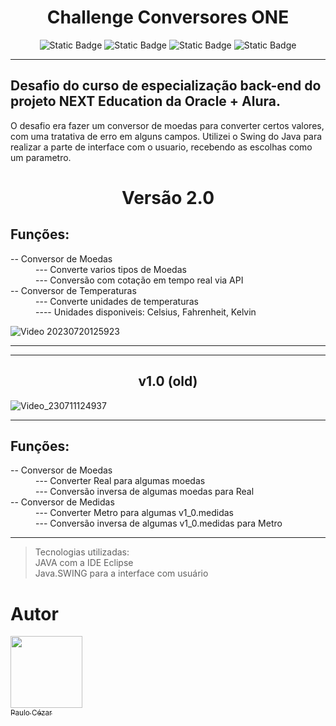 <h1 align="center">Challenge Conversores ONE</h1>

<div align="center"> <img alt="Static Badge" src="https://img.shields.io/badge/Oracle%20NEXT%20-%20lightgray">
  <img alt="Static Badge" src="https://img.shields.io/badge/Desafio%20-%20Backend%20-%20orange">
  <img alt="Static Badge" src="https://img.shields.io/badge/Status%20-%20Finalizado%20-%20light%20gray">
  <img alt="Static Badge" src="https://img.shields.io/badge/V2%20-%20Released%20-%20Green">
 </div>

<hr>

<h2>Desafio do curso de especialização back-end do projeto NEXT Education da Oracle + Alura.</h2>
O desafio era fazer um conversor de moedas para converter certos valores, com uma tratativa de erro em alguns campos.
Utilizei o Swing do Java para realizar a parte de interface com o usuario, recebendo as escolhas como um parametro.


<h1 align="center">Versão 2.0</h1>
<h2>Funções: </h2>
<dl>
<dt>-- Conversor de Moedas</dt>
<dd>--- Converte varios tipos de Moedas</dd>
<dd>--- Conversão com cotação em tempo real via API</dd>

<dt>-- Conversor de Temperaturas</dt>
<dd>--- Converte unidades de temperaturas</dd>
<dd>---- Unidades disponiveis: Celsius, Fahrenheit, Kelvin </dd>
</dl>

![Video 20230720125923](https://github.com/pcezars/conversor-moedas-one/assets/105515769/8478c0c6-a69a-4aac-b9e9-6480006eef00)

<hr>
<hr>

<h2 align="center">v1.0 (old)</h2>

![Video_230711124937](https://github.com/pcezars/conversor-moedas-one/assets/105515769/521ff0e1-86a8-4e88-95dd-8c0ea0674736)

<hr>

<h2>Funções: </h2>
<dl>
<dt>-- Conversor de Moedas</dt>
<dd>--- Converter Real para algumas moedas</dd>
<dd>--- Conversão inversa de algumas moedas para Real</dd>

<dt>-- Conversor de Medidas</dt>
<dd>--- Converter Metro para algumas v1_0.medidas</dd>
<dd>--- Conversão inversa de algumas v1_0.medidas para Metro</dd>
</dl>

<hr>

>Tecnologias utilizadas: <br>JAVA com a IDE Eclipse<br>
>Java.SWING para a interface com usuário

# Autor

[<img src="https://avatars.githubusercontent.com/u/105515769?v=4" width=115><br><sub>Paulo Cézar</sub>](https://github.com/pcezars)
